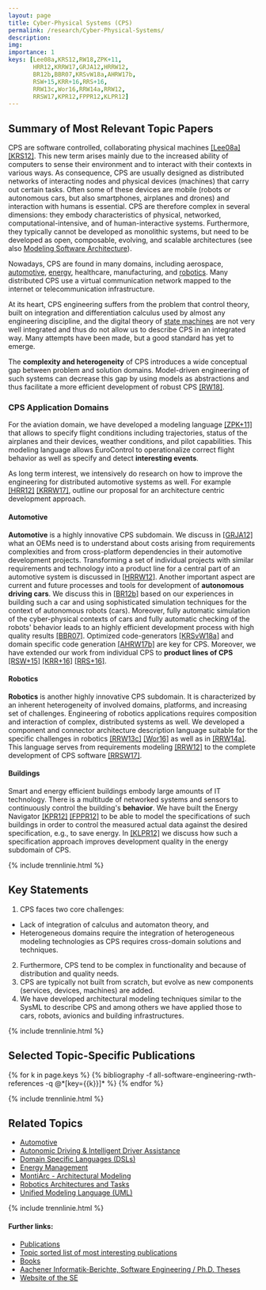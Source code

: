 ```yaml
---
layout: page
title: Cyber-Physical Systems (CPS)
permalink: /research/Cyber-Physical-Systems/
description: 
img: 
importance: 1
keys: [Lee08a,KRS12,RW18,ZPK+11,
       HRR12,KRRW17,GRJA12,HRRW12,
       BR12b,BBR07,KRSvW18a,AHRW17b,
       RSW+15,KRR+16,RRS+16,
       RRW13c,Wor16,RRW14a,RRW12,
       RRSW17,KPR12,FPPR12,KLPR12]
---
```


## Summary of Most Relevant Topic Papers

CPS are software controlled, collaborating
physical machines [[Lee08a]](#Lee08a) [[KRS12]](#KRS12). This new term arises mainly due
to the increased ability of computers to sense their environment and to
interact with their contexts in various ways. As consequence, CPS are
usually designed as distributed networks of interacting nodes and
physical devices (machines) that carry out certain tasks. Often some of
these devices are mobile (robots or autonomous cars, but also
smartphones, airplanes and drones) and interaction with humans is
essential. CPS are therefore complex in several dimensions: they embody
characteristics of physical, networked, computational-intensive, and of
human-interactive systems. Furthermore, they typically cannot be
developed as monolithic systems, but need to be developed as open,
composable, evolving, and scalable architectures (see also
[Modeling Software Architecture](/research/Software-Architecture)).

Nowadays, CPS are found in many domains, including aerospace,
[automotive](/research/Automotive), [energy](/research/Energy-Management), 
healthcare, manufacturing, and [robotics](/research/Robotics). Many
distributed CPS use a virtual communication network mapped to the
internet or telecommunication infrastructure.

At its heart, CPS engineering suffers from the problem that control theory, 
built on integration and differentiation calculus used by almost any engineering 
discipline, and the digital theory of [state 
machines](/research/State-Based-Modeling) are not very well integrated and thus do 
not allow us to describe CPS in an integrated way. Many attempts have been made, 
but a good standard has yet to emerge.

The **complexity and heterogeneity** of CPS introduces a wide conceptual gap
between problem and solution domains. Model-driven engineering of such
systems can decrease this gap by using models as abstractions and thus
facilitate a more efficient development of robust CPS [[RW18]](#RW18).


### CPS Application Domains

For the aviation domain, we have developed a modeling
language [[ZPK+11]](#ZPK+11) that allows to specify flight conditions
including trajectories, status of the airplanes and their devices,
weather conditions, and pilot capabilities. This modeling language
allows EuroControl to operationalize correct flight behavior as well as
specify and detect **interesting events**.

As long term interest, we
intensively do research on how to improve the engineering for
distributed automotive systems as well. For example [[HRR12]](#HRR12) [[KRRW17]](#KRRW17),
outline our proposal for an architecture centric development approach.


#### Automotive

**Automotive** is a highly innovative CPS subdomain. We discuss
in [[GRJA12]](#GRJA12) what an OEMs need is to understand about costs arising
from requirements complexities and from cross-platform dependencies in
their automotive development projects. Transforming a set of individual
projects with similar requirements and technology into a product line
for a central part of an automotive system is discussed
in [[HRRW12]](#HRRW12).
Another important aspect are
current and future processes and tools for
development of **autonomous driving cars**.
We discuss this in [[BR12b]](#BR12b) based on our experiences in
building such a car and using sophisticated simulation techniques for
the context of autonomous robots (cars).
Moreover,
fully automatic simulation of the cyber-physical contexts of cars
and fully automatic checking of the robots' behavior leads to an highly
efficient development process with high quality results [[BBR07]](#BBR07).
Optimized code-generators [[KRSvW18a]](#KRSvW18a)
and domain specific code
generation [[AHRW17b]](#AHRW17b) are key for CPS. Moreover, we have extended our work
from individual CPS to **product lines of CPS** [[RSW+15]](#RSW+15) [[KRR+16]](#KRR+16) [[RRS+16]](#RRS+16).


#### Robotics

**Robotics** is another highly innovative CPS subdomain. It is characterized
by an inherent heterogeneity of involved domains, platforms, and
increasing set of challenges. Engineering of robotics applications
requires composition and interaction of complex, distributed systems as
well. We developed a component and connector architecture description
language suitable for the specific challenges in
robotics [[RRW13c]](#RRW13c) [[Wor16]](#Wor16) as well as in [[RRW14a]](#RRW14a). This language
serves from requirements modeling [[RRW12]](#RRW12) to the complete
development of CPS software [[RRSW17]](#RRSW17).


#### Buildings 

Smart and energy efficient buildings embody large amounts of IT technology.
There is a multitude of networked systems and sensors to continuously
control the building's **behavior**. We have built the Energy
Navigator [[KPR12]](#KPR12) [[FPPR12]](#FPPR12) to be able to model the specifications of
such buildings in order to control the measured actual data against the
desired specification, e.g., to save energy. In [[KLPR12]](#KLPR12) we discuss
how such a specification approach improves development quality in the
energy subdomain of CPS.


{% include trennlinie.html %}

## Key Statements
1. CPS faces two core challenges:
  - Lack of integration of calculus and automaton theory, and
  - Heterogeneous domains require the integration of heterogeneous modeling 
  technologies as CPS requires cross-domain solutions and techniques.
2. Furthermore, CPS tend to be complex in functionality and because of 
distribution and quality needs.
3. CPS are typically not built from scratch, but evolve as new components 
(services, devices, machines) are added.
4. We have developed architectural modeling techniques similar to the SysML 
to describe CPS and among others we have 
applied those to cars, robots, avionics and building infrastructures.

{% include trennlinie.html %}

## Selected Topic-Specific Publications

<div class="publications">
  {% for k in page.keys %}
    {% bibliography -f all-software-engineering-rwth-references -q @*[key={{k}}]* %}
  {% endfor %}
</div>

{% include trennlinie.html %}

## Related Topics
- [Automotive](/research/Automotive)
- [Autonomic Driving & Intelligent Driver 
Assistance](/research/Autonomic-Driving)
- [Domain Specific Languages (DSLs)](/research/Domain-Specific-Languages)
- [Energy Management](/research/Energy-Management)
- [MontiArc - Architectural Modeling](/research/Software-Architecture)
- [Robotics Architectures and Tasks](/research/Robotics)
- [Unified Modeling Language (UML)](/research/Unified-Modeling-Language)

{% include trennlinie.html %}

#### Further links:

- [Publications](/publications)
- [Topic sorted list of most interesting publications](/research)
- [Books](/books)
- [Aachener Informatik-Berichte, Software Engineering / Ph.D. Theses](/phdtheses)
- [Website of the SE](https://www.se-rwth.de)

